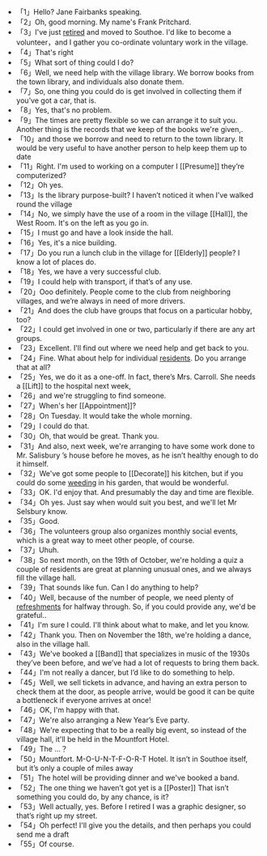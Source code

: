 - 「1」Hello? Jane Fairbanks speaking.
- 「2」Oh, good morning. My name's Frank Pritchard.
- 「3」I've just [retired]([[Retire]]) and moved to Southoe. I'd like to become a volunteer，and I gather you co-ordinate voluntary work in the village.
- 「4」That's right
- 「5」What sort of thing could I do?
- 「6」Well, we need help with the village library. We borrow books from the town library, and individuals also donate them.
- 「7」So, one thing you could do is get involved in collecting them if you’ve got a car, that is.
- 「8」Yes, that's no problem.
- 「9」The times are pretty flexible so we can arrange it to suit you. Another thing is the records that we keep of the books we're given,.
- 「10」and those we borrow and need to return to the town library. It would be very useful to have another person to help keep them up to date
- 「11」Right. I'm used to working on a computer I [[Presume]] they’re computerized?
- 「12」Oh yes.
- 「13」Is the library purpose-built? I haven’t noticed it when I’ve walked round the village
- 「14」No, we simply have the use of a room in the village [[Hall]], the West Room. It's on the left as you go in.
- 「15」I must go and have a look inside the hall.
- 「16」Yes, it's a nice building.
- 「17」Do you run a lunch club in the village for [[Elderly]] people? I know a lot of places do.
- 「18」Yes, we have a very successful club.
- 「19」I could help with transport, if that’s of any use.
- 「20」Ooo definitely. People come to the club from neighboring villages, and we’re always in need of more drivers.
- 「21」And does the club have groups that focus on a particular hobby, too?
- 「22」I could get involved in one or two, particularly if there are any art groups.
- 「23」Excellent. I'll find out where we need help and get back to you.
- 「24」Fine. What about help for individual [residents]([[Resident]]). Do you arrange that at all?
- 「25」Yes, we do it as a one-off. In fact, there’s Mrs. Carroll. She needs a [[Lift]] to the hospital next week,
- 「26」and we're struggling to find someone.
- 「27」When's her [[Appointment]]?
- 「28」On Tuesday. It would take the whole morning.
- 「29」I could do that.
- 「30」Oh, that would be great. Thank you.
- 「31」And also, next week, we're arranging to have some work done to Mr. Salisbury ’s house before he moves, as he isn’t healthy enough to do it himself.
- 「32」We've got some people to [[Decorate]] his kitchen, but if you could do some [weeding]([[Weed]]) in his garden, that would be wonderful.
- 「33」OK. I'd enjoy that. And presumably the day and time are flexible.
- 「34」Oh yes. Just say when would suit you best, and we'll let Mr Selsbury know.
- 「35」Good.
- 「36」The volunteers group also organizes monthly social events, which is a great way to meet other people, of course.
- 「37」Uhuh.
- 「38」So next month, on the 19th of October, we're holding a quiz a couple of residents are great at planning unusual ones, and we always fill the village hall.
- 「39」That sounds like fun. Can I do anything to help?
- 「40」Well, because of the number of people, we need plenty of [refreshments]([[Refreshment]]) for halfway through. So, if you could provide any, we'd be grateful..
- 「41」I'm sure I could. I'll think about what to make, and let you know.
- 「42」Thank you. Then on November the 18th, we're holding a dance, also in the village hall.
- 「43」We've booked a [[Band]] that specializes in music of the 1930s they’ve been before, and we’ve had a lot of requests to bring them back.
- 「44」I'm not really a dancer, but I’d like to do something to help.
- 「45」Well, we sell tickets in advance, and having an extra person to check them at the door, as people arrive, would be good it can be quite a bottleneck if everyone arrives at once!
- 「46」OK, I'm happy with that.
- 「47」We're also arranging a New Year’s Eve party.
- 「48」We're expecting that to be a really big event, so instead of the village hall, it'll be held in the Mountfort Hotel.
- 「49」The ...？
- 「50」Mountfort. M-O-U-N-T-F-O-R-T Hotel. It isn’t in Southoe itself, but it’s only a couple of miles away
- 「51」The hotel will be providing dinner and we've booked a band.
- 「52」The one thing we haven’t got yet is a [[Poster]] That isn’t something you could do, by any chance, is it?
- 「53」Well actually, yes. Before I retired I was a graphic designer, so that’s right up my street.
- 「54」Oh perfect! I'll give you the details, and then perhaps you could send me a draft
- 「55」Of course.